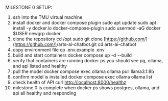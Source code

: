 MILESTONE 0 SETUP:
1. ssh into the TMU virtual machine
2. install docker and docker compose plugin
   sudo apt update
   sudo apt install -y docker.io docker-compose-plugin
   sudo usermod -aG docker $USER
   newgrp docker
3. clone the repository
   cd /opt
   sudo git clone [https://github.com/](https://github.com/)<your-org-or-username>/arts-ai-chatbot.git
   cd arts-ai-chatbot
4. copy environment file
   cp .env.example .env
5. build and start containers
   docker compose up -d --build
6. verify that containers are running
   docker ps
   you should see pg, ollama, and api listed and healthy
7. pull the model
   docker compose exec ollama ollama pull llama3.1:8b
8. confirm model is installed
   docker compose exec ollama ollama list
9. check health of API
   curl [http://localhost:8000/healthz](http://localhost:8000/healthz)
10. milestone 0 is complete when docker ps shows postgres, ollama, and api all healthy and responding
